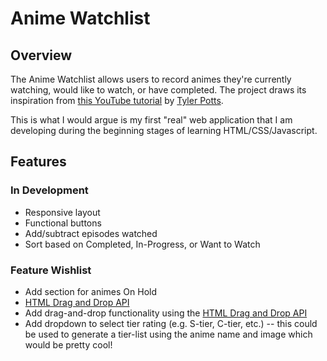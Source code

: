 # Anime Watchlist 

## Overview

The Anime Watchlist allows users to record animes they're currently watching, would like to watch, or have completed. The project draws its inspiration from [this YouTube tutorial](https://www.youtube.com/watch?v=yf7ShkmaNNE) by [Tyler Potts](https://www.youtube.com/@TylerPotts). 

This is what I would argue is my first "real" web application that I am developing during the beginning stages of learning HTML/CSS/Javascript.

## Features

### In Development
* Responsive layout
* Functional buttons
* Add/subtract episodes watched
* Sort based on Completed, In-Progress, or Want to Watch

### Feature Wishlist
* Add section for animes On Hold
* <a href="https://developer.mozilla.org/en-US/docs/Web/API/HTML_Drag_and_Drop_API" target="_blank"> HTML Drag and Drop API</a>
* Add drag-and-drop functionality using the [HTML Drag and Drop API](https://developer.mozilla.org/en-US/docs/Web/API/HTML_Drag_and_Drop_API)
* Add dropdown to select tier rating (e.g. S-tier, C-tier, etc.) -- this could be used to generate a tier-list using the anime name and image which would be pretty cool!
